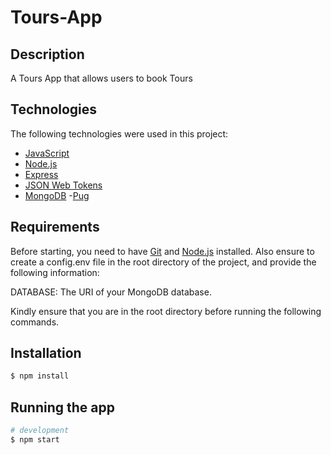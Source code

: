 # Tours-App

## Description
A Tours App that allows users to book Tours



## Technologies 

The following technologies were used in this project:

- [JavaScript](https://www.javascript.com/)
- [Node.js](https://nodejs.org/en/)
- [Express](https://expressjs.com/)
- [JSON Web Tokens](https://jwt.io/)
- [MongoDB](https://www.mongodb.com/)
-[Pug](https://pugjs.org/)


## Requirements

Before starting, you need to have [Git](https://git-scm.com) and [Node.js](https://nodejs.org/en/) installed. Also ensure to create a config.env file in the root directory of the project, and provide the following information:

DATABASE: The URI of your MongoDB database.


Kindly ensure that you are in the root directory before running the following commands.

## Installation

```bash
$ npm install
```

## Running the app

```bash
# development
$ npm start
